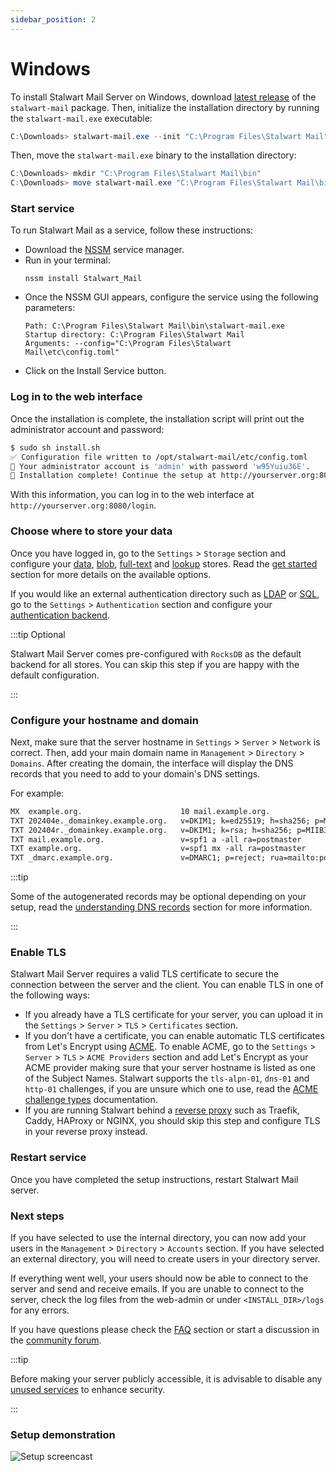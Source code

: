 ```yaml
---
sidebar_position: 2
---
```


# Windows

To install Stalwart Mail Server on Windows, download [latest release](https://github.com/stalwartlabs/mail-server/releases/latest/) of the `stalwart-mail` package. Then, initialize the installation directory by running the `stalwart-mail.exe` executable:

```powershell
C:\Downloads> stalwart-mail.exe --init "C:\Program Files\Stalwart Mail"
```

Then, move the `stalwart-mail.exe` binary to the installation directory:

```powershell
C:\Downloads> mkdir "C:\Program Files\Stalwart Mail\bin"
C:\Downloads> move stalwart-mail.exe "C:\Program Files\Stalwart Mail\bin"
```

### Start service

To run Stalwart Mail as a service, follow these instructions:

- Download the [NSSM](http://nssm.cc/download) service manager.
- Run in your terminal:
  ```
  nssm install Stalwart_Mail
  ```
- Once the NSSM GUI appears, configure the service using the following parameters:
  ```
  Path: C:\Program Files\Stalwart Mail\bin\stalwart-mail.exe
  Startup directory: C:\Program Files\Stalwart Mail
  Arguments: --config="C:\Program Files\Stalwart Mail\etc\config.toml"
  ```
- Click on the Install Service button.


### Log in to the web interface

Once the installation is complete, the installation script will print out the administrator account and password: 

```bash
$ sudo sh install.sh
✅ Configuration file written to /opt/stalwart-mail/etc/config.toml
🔑 Your administrator account is 'admin' with password 'w95Yuiu36E'.
🎉 Installation complete! Continue the setup at http://yourserver.org:8080/login
```

With this information, you can log in to the web interface at `http://yourserver.org:8080/login`.

### Choose where to store your data

Once you have logged in, go to the `Settings` > `Storage` section and configure your [data](/docs/storage/data), [blob](/docs/storage/blob), [full-text](/docs/storage/fts) and [lookup](/docs/storage/lookup) stores. Read the [get started](/docs/get-started#choosing-storage-backends) section for more details on the available options. 

If you would like an external authentication directory such as [LDAP](/docs/directory/backend/ldap.md) or [SQL](/docs/directory/backend/sql), go to the `Settings` > `Authentication` section and configure your [authentication backend](/docs/get-started#supported-authentication-backends).

:::tip Optional

Stalwart Mail Server comes pre-configured with `RocksDB` as the default backend for all stores. You can skip this step if you are happy with the default configuration.

:::

### Configure your hostname and domain

Next, make sure that the server hostname in `Settings` > `Server` > `Network` is correct. Then, add your main domain name in `Management` > `Directory` > `Domains`. After creating the domain, the interface will display the DNS records that you need to add to your domain's DNS settings.

For example:

```txt
MX  example.org.                      10 mail.example.org.
TXT 202404e._domainkey.example.org.   v=DKIM1; k=ed25519; h=sha256; p=MCowBQYDK2VwAyEAOT2JN9F8SLTVFNEODDu22SD9RJDC282mugCAeXkzjH0=
TXT 202404r._domainkey.example.org.   v=DKIM1; k=rsa; h=sha256; p=MIIBIjANBgkqhkiG9w0BAQEFAAOCAQ8AMIIBCgKCAQEAykeYJjv5N0AlnJ8gKF+/8qjbStiMFWvPg+p3JPh96GPXEN6l9W/Ee6Lag6i3vLyTVH5dnRVRBhfWhc+Dc0nKreZe4f5i4L5M4RI31+RpEgu4bCmncUIk2WzJgGBW5XbiOwXjge6OKWtJQN9d8Lc1AuryL5xeged9iS6xd/+EJz4WxAf18U+j38xmAm8fJUTBnQVeb/AZup+voSKAS59jyumsb0jQtXfX5xnwTFXdiX2OF8LRrmmNs/ObHozgHftxAv+YCiSU4bqSlKNPQIrN5kk1YnZDnLlc1Gr66AWlmdUVE7PWtZPTy4f8+uHO93EW3WUxLmynZm+Syn9FTJC2uwIDAQAB
TXT mail.example.org.                 v=spf1 a -all ra=postmaster
TXT example.org.                      v=spf1 mx -all ra=postmaster
TXT _dmarc.example.org.               v=DMARC1; p=reject; rua=mailto:postmaster@example.org; ruf=mailto:postmaster@example.org
```


:::tip 

Some of the autogenerated records may be optional depending on your setup, read the [understanding DNS records](/docs/get-started#understanding-dns-records) section for more information.

:::

### Enable TLS

Stalwart Mail Server requires a valid TLS certificate to secure the connection between the server and the client. You can enable TLS in one of the following ways:

- If you already have a TLS certificate for your server, you can upload it in the `Settings` > `Server` > `TLS` > `Certificates` section. 
- If you don't have a certificate, you can enable automatic TLS certificates from Let's Encrypt using [ACME](/docs/server/tls/acme/overview). To enable ACME, go to the `Settings` > `Server` > `TLS` > `ACME Providers` section and add Let's Encrypt as your ACME provider making sure that your server hostname is listed as one of the Subject Names. Stalwart supports the `tls-alpn-01`, `dns-01` and `http-01` challenges, if you are unsure which one to use, read the [ACME challenge types](/docs/server/tls/acme/challenges) documentation.
- If you are running Stalwart behind a [reverse proxy](/docs/server/reverse-proxy/overview) such as Traefik, Caddy, HAProxy or NGINX, you should skip this step and configure TLS in your reverse proxy instead.

### Restart service

Once you have completed the setup instructions, restart Stalwart Mail server.

### Next steps

If you have selected to use the internal directory, you can now add your users in the `Management` > `Directory` > `Accounts` section. If you have selected an external directory, you will need to create users in your directory server.

If everything went well, your users should now be able to connect to the server and send and receive emails. If you are unable to connect to the server, check the log files from the web-admin or under `<INSTALL_DIR>/logs` for any errors.

If you have questions please check the [FAQ](/docs/faq) section or start a discussion in the [community forum](https://github.com/stalwartlabs/mail-server/discussions).

:::tip 

Before making your server publicly accessible, it is advisable to disable any [unused services](/docs/get-started#choosing-network-ports) to enhance security.

:::

### Setup demonstration

![Setup screencast](/img/screencast-setup.gif)
